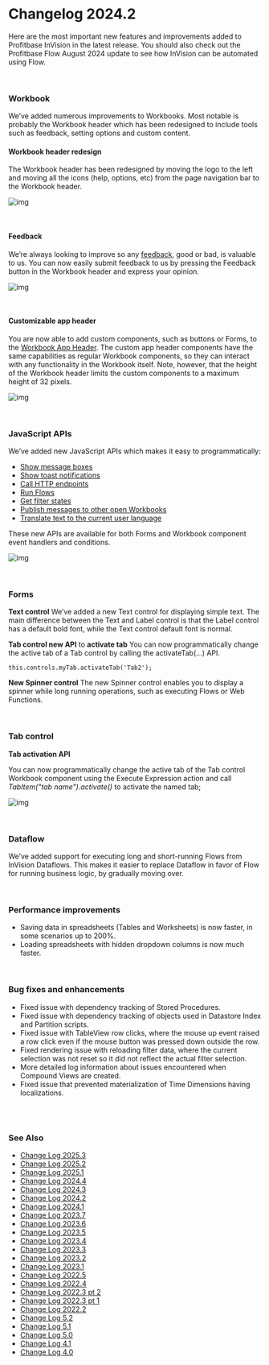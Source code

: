 # Changelog 2024.2

Here are the most important new features and improvements added to Profitbase InVision in the latest release. You should also check out the Profitbase Flow August 2024 update to see how InVision can be automated using Flow.

<br/>

### Workbook 

We’ve added numerous improvements to Workbooks. Most notable is probably the Workbook header which has been redesigned to include tools such as feedback, setting options and custom content.

#### Workbook header redesign

The Workbook header has been redesigned by moving the logo to the left and moving all the icons (help, options, etc) from the page navigation bar to the Workbook header. 

![img](https://profitbasedocs.blob.core.windows.net/images/wb-header-redesigned.png)

<br/>

#### Feedback

We’re always looking to improve so any [feedback](../docs/header/feedback.md), good or bad, is valuable to us. You can now easily submit feedback to us by pressing the Feedback button in the Workbook header and express your opinion.

![img](https://profitbasedocs.blob.core.windows.net/images/feedback2.png)

<br/>


#### Customizable app header  

You are now able to add custom components, such as buttons or Forms, to the [Workbook App Header](../docs/header/header-section.md). The custom app header components have the same capabilities as regular Workbook components, so they can interact with any functionality in the Workbook itself. Note, however, that the height of the Workbook header limits the custom components to a maximum height of 32 pixels.

![img](https://profitbasedocs.blob.core.windows.net/images/cust-app-header.png)


<br/>

### JavaScript APIs

We’ve added new JavaScript APIs which makes it easy to programmatically:

* [Show message boxes](../docs/workbooks/programmingmodel/apis/dialog-service-apis.md)
* [Show toast notifications](../docs/workbooks/programmingmodel/apis/toast-notification-apis.md)
* [Call HTTP endpoints](../docs/workbooks/programmingmodel/apis/http-apis.md)
* [Run Flows](../docs/workbooks/programmingmodel/apis/flow-apis.md)
* [Get filter states](../docs/workbooks/programmingmodel/apis/filter-apis.md)
* [Publish messages to other open Workbooks](../docs/workbooks/programmingmodel/apis/message-hub-apis.md)
* [Translate text to the current user language](../docs/workbooks/programmingmodel/apis/localization-apis.md)

These new APIs are available for both Forms and Workbook component event handlers and conditions.

![img](https://profitbasedocs.blob.core.windows.net/images/ch-log-24-1.png)

<br/>

### Forms

**Text control**
We’ve added a new Text control for displaying simple text. The main difference between the Text and Label control is that the Label control has a default bold font, while the Text control default font is normal.

**Tab control new API** to **activate tab**
You can now programmatically change the active tab of a Tab control by calling the activateTab(…) API.

```
this.controls.myTab.activateTab('Tab2');
```

**New Spinner control**
The new Spinner control enables you to display a spinner while long running operations, such as executing Flows or Web Functions.

<br/>

### Tab control

**Tab activation API**

You can now programmatically change the active tab of the Tab control Workbook component using the Execute Expression action and call *TabItem("tab name").activate()* to activate the named tab; 

![img](https://profitbasedocs.blob.core.windows.net/images/ch-log-24-1.png)

<br/>

### Dataflow
We’ve added support for executing long and short-running Flows from InVision Dataflows. This makes it easier to replace Dataflow in favor of Flow for running business logic, by gradually moving over.


<br/>

### Performance improvements

* Saving data in spreadsheets (Tables and Worksheets) is now faster, in some scenarios up to 200%.
* Loading spreadsheets with hidden dropdown columns is now much faster.

<br/>

### Bug fixes and enhancements

* Fixed issue with dependency tracking of Stored Procedures.
* Fixed issue with dependency tracking of objects used in Datastore Index and Partition scripts.
* Fixed issue with TableView row clicks, where the mouse up event raised a row click even if the mouse button was pressed down outside the row.
* Fixed rendering issue with reloading filter data, where the current selection was not reset so it did not reflect the actual filter selection.
* More detailed log information about issues encountered when Compound Views are created.
* Fixed issue that prevented materialization of Time Dimensions having localizations.

<br/>



<br/>

### See Also


- [Change Log 2025.3](changelog25_3.md)
- [Change Log 2025.2](changelog25_2.md)
- [Change Log 2025.1](changelog25_1.md)
- [Change Log 2024.4](changelog24_4.md)
- [Change Log 2024.3](changelog24_3.md)
- [Change Log 2024.2](changelog24_2.md)
- [Change Log 2024.1](changelog24_1.md)
- [Change Log 2023.7](changelog23_7.md)
- [Change Log 2023.6](changelog23_6.md)
- [Change Log 2023.5](changelog23_5.md)
- [Change Log 2023.4](changelog23_4.md)
- [Change Log 2023.3](changelog23_3.md)
- [Change Log 2023.2](changelog23_2.md)
- [Change Log 2023.1](changelog23_1.md)
- [Change Log 2022.5](changelog22_5.md)
- [Change Log 2022.4](changelog22_4.md)
- [Change Log 2022.3 pt 2](changelog22_3_2.md)
- [Change Log 2022.3 pt 1](changelog22_3_1.md)
- [Change Log 2022.2](changelog22_2.md)
- [Change Log 5.2](changelog52.md)
- [Change Log 5.1](changelog51.md)
- [Change Log 5.0](changelog5.md)
- [Change Log 4.1](changelog41.md)
- [Change Log 4.0](changelog40.md)
